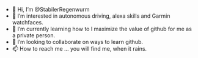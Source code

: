 - 👋 Hi, I’m @StabilerRegenwurm
- 👀 I’m interested in autonomous driving, alexa skills and Garmin watchfaces.
- 🌱 I’m currently learning how to I maximize the value of github for me as a private person.
- 💞️ I’m looking to collaborate on ways to learn github.
- 📫 How to reach me ... you will find me, when it rains.

<!---
StabilerRegenwurm/StabilerRegenwurm is a ✨ special ✨ repository because its `README.md` (this file) appears on your GitHub profile.
You can click the Preview link to take a look at your changes.
--->
